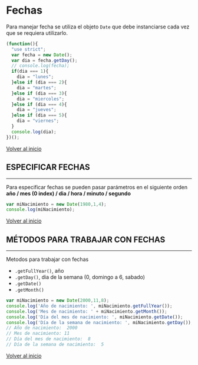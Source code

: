 # Fechas

Para manejar fecha se utiliza el objeto `Date` que debe instanciarse cada vez que se requiera utilizarlo.

```js
(function(){
  "use strict";
  var fecha = new Date();
  var dia = fecha.getDay();
  // console.log(fecha);
  if(dia === 1){
    dia = "lunes";
  }else if (dia === 2){
    dia = "martes";
  }else if (dia === 3){
    dia = "miercoles";
  }else if (dia === 4){
    dia = "jueves";
  }else if (dia === 5){
    dia = "viernes";
  }
  console.log(dia);
})();
```

[Volver al inicio](#-Fechas)

## ESPECIFICAR FECHAS

---------------------------------------------------------------------------

Para especificar fechas se pueden  pasar parámetros en el siguiente orden **año / mes (0 index) / dia / hora / minuto / segundo**

```js
var miNacimiento = new Date(1980,1,4);
console.log(miNacimiento);
```

[Volver al inicio](#-Fechas)

## MÉTODOS PARA TRABAJAR CON FECHAS

---------------------------------------------------------------------------

Metodos para trabajar con fechas
* `.getFullYear()`, año
* `.getDay()`, dia de la semana (0, domingo a 6, sabado)
* `.getDate()`
* `.getMonth()`

```js
var miNacimiento = new Date(2000,11,8);
console.log('Año de nacimiento: ', miNacimiento.getFullYear());
console.log('Mes de nacimiento: ' + miNacimiento.getMonth());
console.log('Día del mes de nacimiento: ', miNacimiento.getDate());
console.log('Día de la semana de nacimiento: ', miNacimiento.getDay());
// Año de nacimiento:  2000
// Mes de nacimiento: 11
// Día del mes de nacimiento:  8
// Día de la semana de nacimiento:  5
```

[Volver al inicio](#-Fechas)
